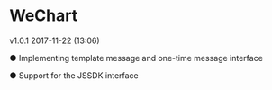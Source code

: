 # WeChart
v1.0.1 2017-11-22 (13:06)

● Implementing template message and one-time message interface

● Support for the JSSDK interface
